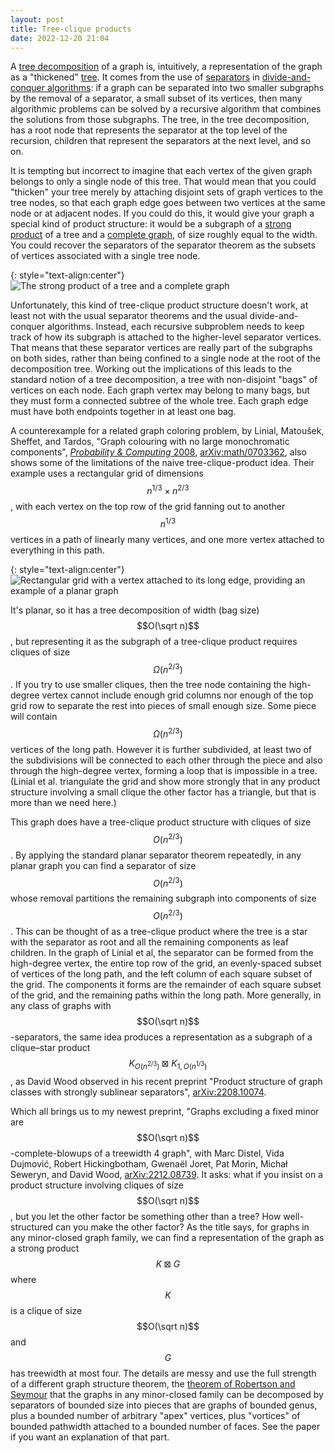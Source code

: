 ```yaml
---
layout: post
title: Tree-clique products
date: 2022-12-20 21:04
---
```

A [tree decomposition](https://en.wikipedia.org/wiki/Tree_decomposition) of a graph is, intuitively, a representation of the graph as a "thickened" [tree](https://en.wikipedia.org/wiki/Tree_(graph_theory)). It comes from the use of [separators](https://en.wikipedia.org/wiki/Planar_separator_theorem) in [divide-and-conquer algorithms](https://en.wikipedia.org/wiki/Divide-and-conquer_algorithm): if a graph can be separated into two smaller subgraphs by the removal of a separator, a small subset of its vertices, then many algorithmic problems can be solved by a recursive algorithm that combines the solutions from those subgraphs. The tree, in the tree decomposition, has a root node that represents the separator at the top level of the recursion, children that represent the separators at the next level, and so on.

It is tempting but incorrect to imagine that each vertex of the given graph belongs to only a single node of this tree. That would mean that you could "thicken" your tree merely by attaching disjoint sets of graph vertices to the tree nodes, so that each graph edge goes between two vertices at the same node or at adjacent nodes. If you could do this, it would give your graph a special kind of product structure: it would be a subgraph of a [strong product](https://en.wikipedia.org/wiki/Strong_product_of_graphs) of a tree and a [complete graph](https://en.wikipedia.org/wiki/Complete_graph), of size roughly equal to the width. You could recover the separators of the separator theorem as the subsets of vertices associated with a single tree node.

{: style="text-align:center"}
![The strong product of a tree and a complete graph]({{site.baseurl}}/assets/2022/tree-clique-product.svg)

Unfortunately, this kind of tree-clique product structure doesn't work, at least not with the usual separator theorems and the usual divide-and-conquer algorithms. Instead, each recursive subproblem needs to keep track of how its subgraph is attached to the higher-level separator vertices. That means that these separator vertices are really part of the subgraphs on both sides, rather than being confined to a single node at the root of the decomposition tree. Working out the implications of this leads to the standard notion of a tree decomposition, a tree with non-disjoint "bags" of vertices on each node. Each graph vertex may belong to many bags, but they must form a connected subtree of the whole tree. Each graph edge must have both endpoints together in at least one bag.

A counterexample for a related graph coloring problem, by Linial, Matoušek, Sheffet, and Tardos, "Graph colouring with no large monochromatic components", [_Probability & Computing_ 2008](https://doi.org/10.1017/S0963548308009140), [arXiv:math/0703362](https://arxiv.org/abs/math/0703362), also shows some of the limitations of the naive tree-clique-product idea. Their example uses a rectangular grid of <span style="white-space:nowrap">dimensions $$n^{1/3}\times n^{2/3}$$,</span> with each vertex on the top row of the grid fanning out to another $$n^{1/3}$$ vertices in a path of linearly many vertices, and one more vertex attached to everything in this path.

{: style="text-align:center"}
![Rectangular grid with a vertex attached to its long edge, providing an example of a planar graph ]({{site.baseurl}}/assets/2022/untreeable.svg)

It's planar, so it has a tree decomposition of width (bag size) $$O(\sqrt n)$$, but representing it as the subgraph of a tree-clique product requires cliques of <span style="white-space:nowrap">size $$\Omega(n^{2/3})$$.</span> If you try to use smaller cliques, then the tree node containing the high-degree vertex cannot include enough grid columns nor enough of the top grid row to separate the rest into pieces of small enough size. Some piece will contain $$\Omega(n^{2/3})$$ vertices of the long path. However it is further subdivided, at least two of the subdivisions will be connected to each other through the piece and also through the high-degree vertex, forming a loop that is impossible in a tree. (Linial et al. triangulate the grid and show more strongly that in any product structure involving a small clique the other factor has a triangle, but that is more than we need here.)

This graph does have a tree-clique product structure with cliques of size $$O(n^{2/3})$$. By applying the standard planar separator theorem repeatedly, in any planar graph you can find a separator of <span style="white-space:nowrap">size $$O(n^{2/3})$$</span> whose removal partitions the remaining subgraph into components of <span style="white-space:nowrap">size $$O(n^{2/3})$$.</span> This can be thought of as a tree-clique product where the tree is a star with the separator as root and all the remaining components as leaf children. In the graph of Linial et al, the separator can be formed from the high-degree vertex, the entire top row of the grid, an evenly-spaced subset of vertices of the long path, and the left column of each square subset of the grid. The components it forms are the remainder of each square subset of the grid, and the remaining paths within the long path. More generally, in any class of graphs with <span style="white-space:nowrap">$$O(\sqrt n)$$-separators,</span> the same idea produces a representation as a subgraph of a clique–star <span style="white-space:nowrap">product $$K_{O(n^{2/3})}\boxtimes K_{1,O(n^{1/3})}$$,</span> as David Wood observed in his recent preprint "Product structure of graph classes with strongly sublinear separators", [arXiv:2208.10074](https://arxiv.org/abs/2208.10074).

Which all brings us to my newest preprint, "Graphs excluding a fixed minor are <span style="white-space:nowrap">$$O(\sqrt n)$$-complete-blowups</span> of a treewidth 4 graph", with Marc Distel, Vida Dujmović, Robert Hickingbotham, Gwenaël Joret, Pat Morin, Michał Seweryn, and David Wood, [arXiv:2212.08739](https://arxiv.org/abs/2212.08739). It asks: what if you insist on a product structure involving cliques of <span style="white-space:nowrap">size $$O(\sqrt n)$$,</span> but you let the other factor be something other than a tree? How well-structured can you make the other factor? As the title says, for graphs in any minor-closed graph family, we can find a representation of the graph as a strong product $$K\boxtimes G$$ where $$K$$ is a clique of size $$O(\sqrt n)$$ and $$G$$ has treewidth at most four. The details are messy and use the full strength of a different graph structure theorem, the [theorem of Robertson and Seymour](https://en.wikipedia.org/wiki/Graph_structure_theorem) that the graphs in any minor-closed family can be decomposed by separators of bounded size into pieces that are graphs of bounded genus, plus a bounded number of arbitrary "apex" vertices, plus "vortices" of bounded pathwidth attached to a bounded number of faces. See the paper if you want an explanation of that part.